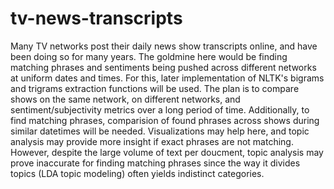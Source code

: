 # tv-news-transcripts

Many TV networks post their daily news show transcripts online, and have been doing so for many years. The goldmine here would be finding matching phrases and sentiments being pushed across different networks at uniform dates and times. For this, later implementation of NLTK's bigrams and trigrams extraction functions will be used. The plan is to compare shows on the same network, on different networks, and sentiment/subjectivity metrics over a long period of time. Additionally, to find matching phrases, comparision of found phrases across shows during similar datetimes will be needed. Visualizations may help here, and topic analysis may provide more insight if exact phrases are not matching. However, despite the large volume of text per doucment, topic analysis may prove inaccurate for finding matching phrases since the way it divides topics (LDA topic modeling) often yields indistinct categories. 

